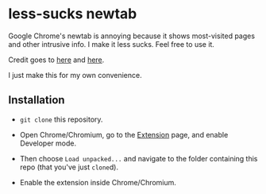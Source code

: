 # less-sucks newtab

Google Chrome's newtab is annoying because it shows most-visited pages and other intrusive info. I make it less sucks. Feel free to use it.

Credit goes to [here](https://superuser.com/a/805668/691257) and [here](https://stackoverflow.com/questions/396145/how-to-vertically-center-a-div-for-all-browsers#6182661).

I just make this for my own convenience.

## Installation
- `git clone` this repository.

- Open Chrome/Chromium, go to the [Extension](chrome://extension) page, and enable Developer mode.

- Then choose `Load unpacked...` and navigate to the folder containing this repo (that you've just `clone`d).

- Enable the extension inside Chrome/Chromium.
